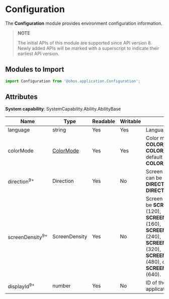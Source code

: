 # Configuration

The **Configuration** module provides environment configuration information.

> **NOTE**
> 
> The initial APIs of this module are supported since API version 8. Newly added APIs will be marked with a superscript to indicate their earliest API version.

## Modules to Import

```js
import Configuration from '@ohos.application.Configuration';
```

## Attributes

**System capability**: SystemCapability.Ability.AbilityBase

  | Name| Type| Readable| Writable| Description| 
| -------- | -------- | -------- | -------- | -------- |
| language | string | Yes| Yes| Language of the application.| 
| colorMode | [ColorMode](js-apis-configurationconstant.md) | Yes| Yes| Color mode, which can be **COLOR_MODE_LIGHT** or **COLOR_MODE_DARK**. The default value is **COLOR_MODE_LIGHT**.| 
| direction<sup>9+</sup> | Direction | Yes| No| Screen orientation, which can be **DIRECTION_HORIZONTAL** or **DIRECTION_VERTICAL**.| 
| screenDensity<sup>9+</sup>  | ScreenDensity | Yes| No| Screen resolution, which can be **SCREEN_DENSITY_SDPI** (120), **SCREEN_DENSITY_MDPI** (160), **SCREEN_DENSITY_LDPI** (240), **SCREEN_DENSITY_XLDPI** (320), **SCREEN_DENSITY_XXLDPI** (480), or **SCREEN_DENSITY_XXXLDPI** (640).| 
| displayId<sup>9+</sup>  | number | Yes| No| ID of the display where the application is located.| 
